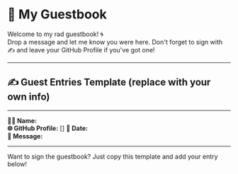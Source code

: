 # 📖 My Guestbook
Welcome to my rad guestbook! 🌀  
Drop a message and let me know you were here. Don't forget to sign with ✍️ and leave your GitHub Profile if you've got one!

---

## ✍️ Guest Entries Template (replace with your own info)

---

**🧑‍💻 Name:**   
**🌐 GitHub Profile:** []
**📅 Date:**   
**💬 Message:**  

---

Want to sign the guestbook? Just copy this template and add your entry below!

